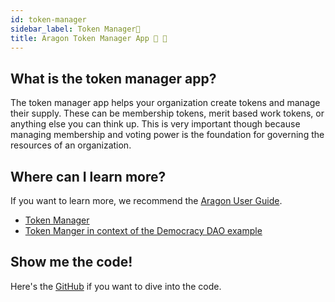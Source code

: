 ```yaml
---
id: token-manager
sidebar_label: Token Manager🔅
title: Aragon Token Manager App 🦅 🔅
---
```


## What is the token manager app?

The token manager app helps your organization create tokens and manage their supply. These can be membership tokens, merit based work tokens, or anything else you can think up. This is very important though because managing membership and voting power is the foundation for governing the resources of an organization.

## Where can I learn more?

If you want to learn more, we recommend the [Aragon User Guide](https://wiki.aragon.org/tutorials/Aragon_User_Guide/).
- [Token Manager](https://wiki.aragon.org/tutorials/Aragon_User_Guide/#32-token-manager)
- [Token Manger in context of the Democracy DAO example](https://wiki.aragon.org/tutorials/Aragon_User_Guide/#222-token-manager-app)

## Show me the code!

Here's the [GitHub](https://wiki.aragon.org/tutorials/Aragon_User_Guide/) if you want to dive into the code.
